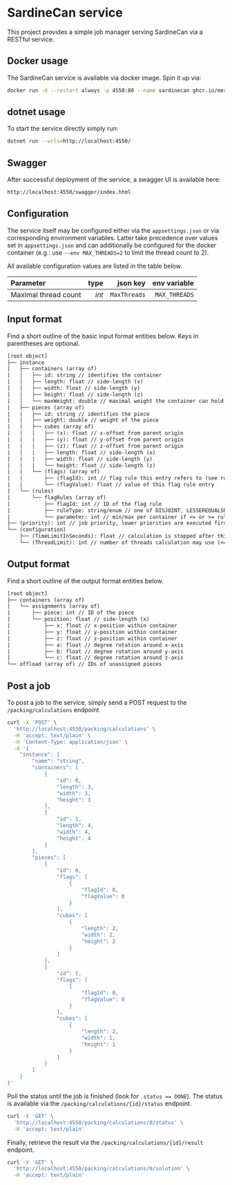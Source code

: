 # SardineCan service

This project provides a simple job manager serving SardineCan via a RESTful
service.

## Docker usage

The SardineCan service is available via docker image. Spin it up via:

```bash
docker run -d --restart always -p 4550:80 --name sardinecan ghcr.io/merschformann/sardinecan:latest
```

## dotnet usage

To start the service directly simply run:

```bash
dotnet run --urls=http://localhost:4550/
```

## Swagger

After successful deployment of the service, a swagger UI is available here:

```txt
http://localhost:4550/swagger/index.html
```

## Configuration

The service itself may be configured either via the `appsettings.json` or via
corresponding environment variables. Latter take precedence over values set in
`appsettings.json` and can additionally be configured for the docker container
(e.g.: use `--env MAX_THREADS=2` to limit the thread count to 2).

All available configuration values are listed in the table below.

| Parameter            |  type |      json key |  env variable |
|:-------------------- | -----:| -------------:| -------------:|
| Maximal thread count | _int_ |  `MaxThreads` | `MAX_THREADS` |

## Input format

Find a short outline of the basic input format entities below. Keys in
parentheses are optional.

```txt
[root object]
├── instance
|   ├── containers (array of)
|   │   ├── id: string // identifies the container
|   │   ├── length: float // side-length (x)
|   │   ├── width: float // side-length (y)
|   │   ├── height: float // side-length (z)
|   │   └── maxWeight: double // maximal weight the container can hold
|   ├── pieces (array of)
|   |   ├── id: string // identifies the piece
|   |   ├── weight: double // weight of the piece
|   |   ├── cubes (array of)
|   |   |   ├── (x): float // x-offset from parent origin
|   |   |   ├── (y): float // y-offset from parent origin
|   |   |   ├── (z): float // z-offset from parent origin
|   |   |   ├── length: float // side-length (x)
|   |   |   ├── width: float // side-length (y)
|   |   |   └── height: float // side-length (z)
|   |   └── (flags) (array of)
|   |       ├── (flagId): int // flag rule this entry refers to (see rules)
|   |       └── (flagValue): float // value of this flag rule entry
|   └── (rules)
|       └── flagRules (array of)
|           ├── flagId: int // ID of the flag rule
|           ├── ruleType: string/enum // one of DISJOINT, LESSEREQUALSPIECES, GREATEREQUALSPIECES
|           └── parameter: int // min/max per container if <= or >= rule
├── (priority): int // job priority, lower priorities are executed first
└── (configuration)
    ├── (TimeLimitInSeconds): float // calculation is stopped after this duration
    └── (ThreadLimit): int // number of threads calculation may use (<=0 is all) 
```

## Output format

Find a short outline of the output format entities below.

```txt
[root object]
├── containers (array of)
|   └── assignments (array of)
|       ├── piece: int // ID of the piece
|       └── position: float // side-length (x)
|           ├── x: float // x-position within container
|           ├── y: float // y-position within container
|           ├── z: float // z-position within container
|           ├── a: float // degree rotation around x-axis
|           ├── b: float // degree rotation around y-axis
|           └── c: float // degree rotation around z-axis
└── offload (array of) // IDs of unassigned pieces
```

## Post a job

To post a job to the service, simply send a POST request to the `/packing/calculations` endpoint

```bash
curl -X 'POST' \
  'http://localhost:4550/packing/calculations' \
  -H 'accept: text/plain' \
  -H 'Content-Type: application/json' \
  -d '{
    "instance": {
        "name": "string",
        "containers": [
            {
                "id": 0,
                "length": 3,
                "width": 3,
                "height": 3
            },
            {
                "id": 1,
                "length": 4,
                "width": 4,
                "height": 4
            }
        ],
        "pieces": [
            {
                "id": 0,
                "flags": [
                    {
                        "flagId": 0,
                        "flagValue": 0
                    }
                ],
                "cubes": [
                    {
                        "length": 2,
                        "width": 2,
                        "height": 2
                    }
                ]
            },
            {
                "id": 1,
                "flags": [
                    {
                        "flagId": 0,
                        "flagValue": 0
                    }
                ],
                "cubes": [
                    {
                        "length": 2,
                        "width": 1,
                        "height": 1
                    }
                ]
            }
        ]
    }
}'
```

Poll the status until the job is finished (look for `.status == DONE`). The status is available via the `/packing/calculations/{id}/status` endpoint.

```bash
curl -X 'GET' \
  'http://localhost:4550/packing/calculations/0/status' \
  -H 'accept: text/plain'
```

Finally, retrieve the result via the `/packing/calculations/{id}/result` endpoint.

```bash
curl -X 'GET' \
  'http://localhost:4550/packing/calculations/0/solution' \
  -H 'accept: text/plain'
```
